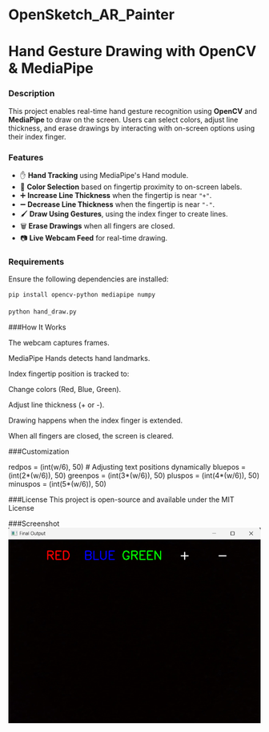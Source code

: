 # OpenSketch_AR_Painter
# Hand Gesture Drawing with OpenCV & MediaPipe

### Description
This project enables real-time hand gesture recognition using **OpenCV** and **MediaPipe** to draw on the screen. Users can select colors, adjust line thickness, and erase drawings by interacting with on-screen options using their index finger.

### Features
- ✋ **Hand Tracking** using MediaPipe's Hand module.
- 🎨 **Color Selection** based on fingertip proximity to on-screen labels.
- ➕ **Increase Line Thickness** when the fingertip is near `"+"`.
- ➖ **Decrease Line Thickness** when the fingertip is near `"-"`.
- 🖌️ **Draw Using Gestures**, using the index finger to create lines.
- 🗑️ **Erase Drawings** when all fingers are closed.
- 📷 **Live Webcam Feed** for real-time drawing.

### Requirements
Ensure the following dependencies are installed:
```bash
pip install opencv-python mediapipe numpy

python hand_draw.py

```

###How It Works

The webcam captures frames.

MediaPipe Hands detects hand landmarks.

Index fingertip position is tracked to:

Change colors (Red, Blue, Green).

Adjust line thickness (+ or -).

Drawing happens when the index finger is extended.

When all fingers are closed, the screen is cleared.

###Customization

redpos = (int(w/6), 50)   # Adjusting text positions dynamically
bluepos = (int(2*(w/6)), 50)
greenpos = (int(3*(w/6)), 50)
pluspos = (int(4*(w/6)), 50)
minuspos = (int(5*(w/6)), 50)

###License
This project is open-source and available under the MIT License

###Screenshot
![Hand Gesture Drawing Demo](image.png)




